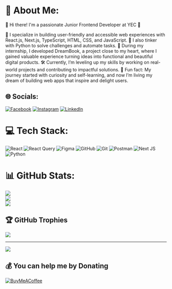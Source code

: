 # 💫 About Me:
👋 Hi there! I'm a passionate Junior Frontend Developer at YEC 🚀

🌱 I specialize in building user-friendly and accessible web experiences with React.js, Next.js, TypeScript, HTML, CSS, and JavaScript.
🐍 I also tinker with Python to solve challenges and automate tasks.
🌟 During my internship, I developed DreamBook, a project close to my heart, where I gained valuable experience turning ideas into functional and beautiful digital products.
🛠️ Currently, I’m leveling up my skills by working on real-world projects and contributing to impactful solutions.
📌 Fun fact: My journey started with curiosity and self-learning, and now I’m living my dream of building web apps that inspire and delight users.


## 🌐 Socials:
[![Facebook](https://img.shields.io/badge/Facebook-%231877F2.svg?logo=Facebook&logoColor=white)](https://facebook.com/wai.z.thaw.10) [![Instagram](https://img.shields.io/badge/Instagram-%23E4405F.svg?logo=Instagram&logoColor=white)](https://instagram.com/wai.z.thaw.10) [![LinkedIn](https://img.shields.io/badge/LinkedIn-%230077B5.svg?logo=linkedin&logoColor=white)](https://linkedin.com/in/sai-wai-zin-thaw-b93771229) 

# 💻 Tech Stack:
![React](https://img.shields.io/badge/react-%2320232a.svg?style=for-the-badge&logo=react&logoColor=%2361DAFB) ![React Query](https://img.shields.io/badge/-React%20Query-FF4154?style=for-the-badge&logo=react%20query&logoColor=white) ![Figma](https://img.shields.io/badge/figma-%23F24E1E.svg?style=for-the-badge&logo=figma&logoColor=white) ![GitHub](https://img.shields.io/badge/github-%23121011.svg?style=for-the-badge&logo=github&logoColor=white) ![Git](https://img.shields.io/badge/git-%23F05033.svg?style=for-the-badge&logo=git&logoColor=white) ![Postman](https://img.shields.io/badge/Postman-FF6C37?style=for-the-badge&logo=postman&logoColor=white) ![Next JS](https://img.shields.io/badge/Next-black?style=for-the-badge&logo=next.js&logoColor=white) ![Python](https://img.shields.io/badge/python-3670A0?style=for-the-badge&logo=python&logoColor=ffdd54)
# 📊 GitHub Stats:
![](https://github-readme-stats.vercel.app/api?username=SaiWaiZinThaw&theme=dark&hide_border=false&include_all_commits=false&count_private=false)<br/>
![](https://github-readme-streak-stats.herokuapp.com/?user=SaiWaiZinThaw&theme=dark&hide_border=false)<br/>
![](https://github-readme-stats.vercel.app/api/top-langs/?username=SaiWaiZinThaw&theme=dark&hide_border=false&include_all_commits=false&count_private=false&layout=compact)

## 🏆 GitHub Trophies
![](https://github-profile-trophy.vercel.app/?username=SaiWaiZinThaw&theme=radical&no-frame=false&no-bg=true&margin-w=4)

---
[![](https://visitcount.itsvg.in/api?id=SaiWaiZinThaw&icon=2&color=0)](https://visitcount.itsvg.in)

  ## 💰 You can help me by Donating
  [![BuyMeACoffee](https://img.shields.io/badge/Buy%20Me%20a%20Coffee-ffdd00?style=for-the-badge&logo=buy-me-a-coffee&logoColor=black)](https://buymeacoffee.com/saiwaizintt) 

  
<!-- Proudly created with GPRM ( https://gprm.itsvg.in ) -->
